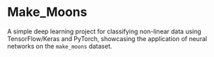 # Make_Moons
A simple deep learning project for classifying non-linear data using TensorFlow/Keras and PyTorch, showcasing the application of neural networks on the `make_moons` dataset.
